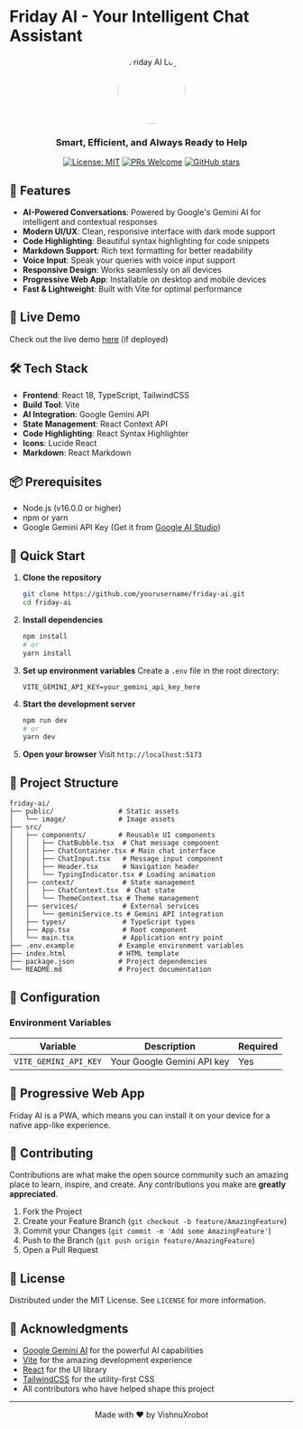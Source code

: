 # Friday AI - Your Intelligent Chat Assistant

<div align="center">
  <img src="/image/friday.jpg" alt="Friday AI Logo" width="120" height="120" style="border-radius: 50%;">
  <br>
  <h3>Smart, Efficient, and Always Ready to Help</h3>
  
  [![License: MIT](https://img.shields.io/badge/License-MIT-yellow.svg)](https://opensource.org/licenses/MIT)
  [![PRs Welcome](https://img.shields.io/badge/PRs-welcome-brightgreen.svg)](http://makeapullrequest.com)
  [![GitHub stars](https://img.shields.io/github/stars/yourusername/friday-ai?style=social)](https://github.com/yourusername/friday-ai/stargazers)
</div>

## 🚀 Features

- **AI-Powered Conversations**: Powered by Google's Gemini AI for intelligent and contextual responses
- **Modern UI/UX**: Clean, responsive interface with dark mode support
- **Code Highlighting**: Beautiful syntax highlighting for code snippets
- **Markdown Support**: Rich text formatting for better readability
- **Voice Input**: Speak your queries with voice input support
- **Responsive Design**: Works seamlessly on all devices
- **Progressive Web App**: Installable on desktop and mobile devices
- **Fast & Lightweight**: Built with Vite for optimal performance

## 🌟 Live Demo

Check out the live demo [here](https://your-app-url.vercel.app) (if deployed)

## 🛠️ Tech Stack

- **Frontend**: React 18, TypeScript, TailwindCSS
- **Build Tool**: Vite
- **AI Integration**: Google Gemini API
- **State Management**: React Context API
- **Code Highlighting**: React Syntax Highlighter
- **Icons**: Lucide React
- **Markdown**: React Markdown

## 📦 Prerequisites

- Node.js (v16.0.0 or higher)
- npm or yarn
- Google Gemini API Key (Get it from [Google AI Studio](https://ai.google.dev/))

## 🚀 Quick Start

1. **Clone the repository**
   ```bash
   git clone https://github.com/yourusername/friday-ai.git
   cd friday-ai
   ```

2. **Install dependencies**
   ```bash
   npm install
   # or
   yarn install
   ```

3. **Set up environment variables**
   Create a `.env` file in the root directory:
   ```env
   VITE_GEMINI_API_KEY=your_gemini_api_key_here
   ```

4. **Start the development server**
   ```bash
   npm run dev
   # or
   yarn dev
   ```

5. **Open your browser**
   Visit `http://localhost:5173`

## 📂 Project Structure

```
friday-ai/
├── public/                # Static assets
│   └── image/             # Image assets
├── src/
│   ├── components/        # Reusable UI components
│   │   ├── ChatBubble.tsx  # Chat message component
│   │   ├── ChatContainer.tsx # Main chat interface
│   │   ├── ChatInput.tsx   # Message input component
│   │   ├── Header.tsx      # Navigation header
│   │   └── TypingIndicator.tsx # Loading animation
│   ├── context/            # State management
│   │   ├── ChatContext.tsx  # Chat state
│   │   └── ThemeContext.tsx # Theme management
│   ├── services/           # External services
│   │   └── geminiService.ts # Gemini API integration
│   ├── types/              # TypeScript types
│   ├── App.tsx             # Root component
│   └── main.tsx            # Application entry point
├── .env.example           # Example environment variables
├── index.html             # HTML template
├── package.json           # Project dependencies
└── README.md              # Project documentation
```

## 🔧 Configuration

### Environment Variables

| Variable | Description | Required |
|----------|-------------|----------|
| `VITE_GEMINI_API_KEY` | Your Google Gemini API key | Yes |

## 📱 Progressive Web App

Friday AI is a PWA, which means you can install it on your device for a native app-like experience.

## 🤝 Contributing

Contributions are what make the open source community such an amazing place to learn, inspire, and create. Any contributions you make are **greatly appreciated**.

1. Fork the Project
2. Create your Feature Branch (`git checkout -b feature/AmazingFeature`)
3. Commit your Changes (`git commit -m 'Add some AmazingFeature'`)
4. Push to the Branch (`git push origin feature/AmazingFeature`)
5. Open a Pull Request

## 📄 License

Distributed under the MIT License. See `LICENSE` for more information.

## 👏 Acknowledgments

- [Google Gemini AI](https://ai.google.dev/) for the powerful AI capabilities
- [Vite](https://vitejs.dev/) for the amazing development experience
- [React](https://reactjs.org/) for the UI library
- [TailwindCSS](https://tailwindcss.com/) for the utility-first CSS
- All contributors who have helped shape this project

---

<div align="center">
  Made with ❤️ by VishnuXrobot
</div>
